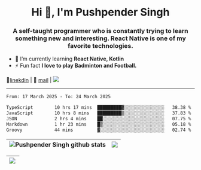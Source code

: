 <h1 align="center">Hi 👋, I'm Pushpender Singh</h1>
<h3 align="center">A self-taught programmer who is constantly trying to learn something new and interesting. React Native is one of my favorite technologies.</h3>

- 🌱 I’m currently learning **React Native, Kotlin**
- ⚡ Fun fact **I love to play Badminton and Football.**

👔[linekdin](https://www.linkedin.com/in/pushpender-singh-240061202/) | 📧 [mail](mailto:pushpendersingh694@gmail.com) | 
<a href="https://github.com/pushpender-singh-ap/pushpender-singh-ap">
    <img src="https://komarev.com/ghpvc/?username=pushpender-singh-ap&style=for-the-badge">
</a>


---

<!--START_SECTION:waka-->

```txt
From: 17 March 2025 - To: 24 March 2025

TypeScript        10 hrs 17 mins  █████████▓░░░░░░░░░░░░░░░   38.38 %
JavaScript        10 hrs 8 mins   █████████▒░░░░░░░░░░░░░░░   37.83 %
JSON              2 hrs 4 mins    ██░░░░░░░░░░░░░░░░░░░░░░░   07.75 %
Markdown          1 hr 23 mins    █▒░░░░░░░░░░░░░░░░░░░░░░░   05.18 %
Groovy            44 mins         ▓░░░░░░░░░░░░░░░░░░░░░░░░   02.74 %
```

<!--END_SECTION:waka-->


| <a><img align="center" src="https://github-readme-stats-iota-ecru-15.vercel.app/api?username=pushpender-singh-ap&show_icons=true&include_all_commits=true&theme=buefy&hide_border=true" alt="Pushpender Singh github stats" /></a> | <a><img align="center" src="https://github-readme-stats-iota-ecru-15.vercel.app/api/top-langs/?username=pushpender-singh-ap&layout=compact&theme=buefy&hide_border=true" /></a> |
| ------------- | ------------- |

| <a> <img align="left" src="https://github-readme-streak-stats.herokuapp.com/?user=pushpender-singh-ap" /></br> </a> |
| ------------- |
